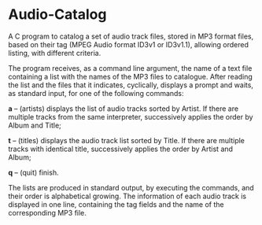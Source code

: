 # Audio-Catalog
A C program to catalog a set of audio track files, stored in MP3 format files, based on their tag (MPEG Audio format
ID3v1 or ID3v1.1), allowing ordered listing, with different criteria.

The program receives, as a command line argument, the name of a text file containing a list with the names of the MP3 files to catalogue. 
After reading the list and the files that it indicates, cyclically, displays a prompt and waits, as standard input, for one of the following commands:

  <b>a</b> – (artists) displays the list of audio tracks sorted by Artist. If there are multiple tracks from the
  same interpreter, successively applies the order by Album and Title;

  <b>t</b> – (titles) displays the audio track list sorted by Title. If there are multiple tracks with
  identical title, successively applies the order by Artist and Album;

  <b>q</b> – (quit) finish.

The lists are produced in standard output, by executing the commands, and their order is alphabetical growing. 
The information of each audio track is displayed in one line, containing the tag fields and the name of the corresponding MP3 file.

